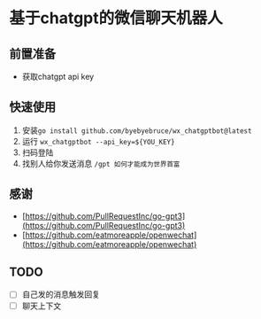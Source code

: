# 基于chatgpt的微信聊天机器人 

## 前置准备
* 获取chatgpt api key
 
## 快速使用
1. 安装`go install github.com/byebyebruce/wx_chatgptbot@latest`
2. 运行 `wx_chatgptbot --api_key=${YOU_KEY}`
3. 扫码登陆
4. 找别人给你发送消息 `/gpt 如何才能成为世界首富`

## 感谢
* [https://github.com/PullRequestInc/go-gpt3](https://github.com/PullRequestInc/go-gpt3)
* [https://github.com/eatmoreapple/openwechat](https://github.com/eatmoreapple/openwechat)

## TODO
- [ ] 自己发的消息触发回复
- [ ] 聊天上下文